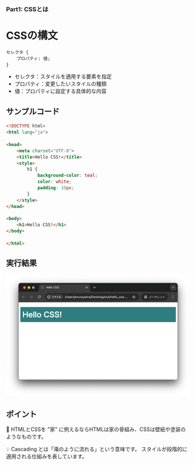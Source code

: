 ### Part1: CSSとは

# CSSの構文

```txt
セレクタ {
    プロパティ: 値;
}
```

+ セレクタ：スタイルを適用する要素を指定
+ プロパティ：変更したいスタイルの種類
+ 値：プロパティに設定する具体的な内容

## サンプルコード

```html
<!DOCTYPE html>
<html lang="ja">

<head>
    <meta charset="UTF-8">
    <title>Hello CSS!</title>
    <style>
        h1 {
            background-color: teal;
            color: white;
            padding: 10px;
        }
    </style>
</head>

<body>
    <h1>Hello CSS!</h1>
</body>

</html>
```

## 実行結果

![](https://raw.githubusercontent.com/murayama333/md2slide/refs/heads/main/md/css/part1/img/02.png)

## ポイント

💬 HTMLとCSSを "家" に例えるならHTMLは家の骨組み、CSSは壁紙や塗装のようなものです。

💡 Cascading とは「滝のように流れる」という意味です。
スタイルが段階的に適用される仕組みを表しています。
